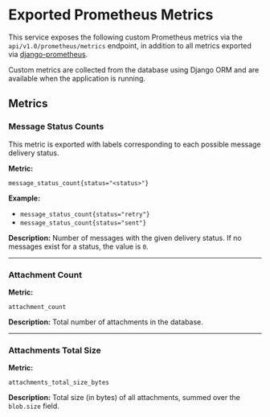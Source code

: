 # Exported Prometheus Metrics

This service exposes the following custom Prometheus metrics via the `api/v1.0/prometheus/metrics` endpoint, in addition to all metrics exported via [django-prometheus](https://github.com/django-commons/django-prometheus).

Custom metrics are collected from the database using Django ORM and are available when the application is running.

## Metrics

### Message Status Counts

This metric is exported with labels corresponding to each possible message delivery status.

**Metric:**
```
message_status_count{status="<status>"}
```

**Example:**
- `message_status_count{status="retry"}`
- `message_status_count{status="sent"}`

**Description:**
Number of messages with the given delivery status. If no messages exist for a status, the value is `0`.

---

### Attachment Count

**Metric:**
```
attachment_count
```

**Description:**
Total number of attachments in the database.

---

### Attachments Total Size

**Metric:**
```
attachments_total_size_bytes
```

**Description:**
Total size (in bytes) of all attachments, summed over the `blob.size` field.



